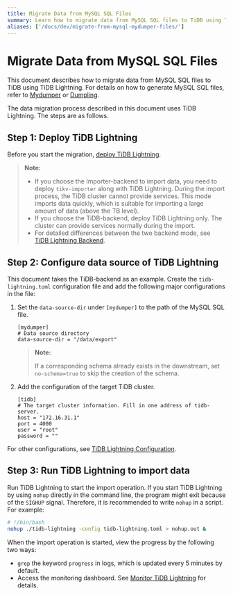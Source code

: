 ```yaml
---
title: Migrate Data from MySQL SQL Files
summary: Learn how to migrate data from MySQL SQL files to TiDB using TiDB Lightning.
aliases: ['/docs/dev/migrate-from-mysql-mydumper-files/']
---
```


# Migrate Data from MySQL SQL Files

This document describes how to migrate data from MySQL SQL files to TiDB using TiDB Lightning. For details on how to generate MySQL SQL files, refer to [Mydumper](/mydumper-overview.md) or [Dumpling](/export-or-backup-using-dumpling.md).

The data migration process described in this document uses TiDB Lightning. The steps are as follows.

## Step 1: Deploy TiDB Lightning

Before you start the migration, [deploy TiDB Lightning](/tidb-lightning/deploy-tidb-lightning.md).

> **Note:**
>
> - If you choose the Importer-backend to import data, you need to deploy `tikv-importer` along with TiDB Lightning. During the import process, the TiDB cluster cannot provide services. This mode imports data quickly, which is suitable for importing a large amount of data (above the TB level).
> - If you choose the TiDB-backend, deploy TiDB Lightning only. The cluster can provide services normally during the import.
> - For detailed differences between the two backend mode, see [TiDB Lightning Backend](/tidb-lightning/tidb-lightning-tidb-backend.md).

## Step 2: Configure data source of TiDB Lightning

This document takes the TiDB-backend as an example. Create the `tidb-lightning.toml` configuration file and add the following major configurations in the file:

1. Set the `data-source-dir` under `[mydumper]` to the path of the MySQL SQL file.

    ```
    [mydumper]
    # Data source directory
    data-source-dir = "/data/export"
    ```

    > **Note:**
    >
    > If a corresponding schema already exists in the downstream, set `no-schema=true` to skip the creation of the schema.

2. Add the configuration of the target TiDB cluster.

    ```
    [tidb]
    # The target cluster information. Fill in one address of tidb-server.
    host = "172.16.31.1"
    port = 4000
    user = "root"
    password = ""
    ```

For other configurations, see [TiDB Lightning Configuration](/tidb-lightning/tidb-lightning-configuration.md).

## Step 3: Run TiDB Lightning to import data

Run TiDB Lightning to start the import operation. If you start TiDB Lightning by using `nohup` directly in the command line, the program might exit because of the `SIGHUP` signal. Therefore, it is recommended to write `nohup` in a script. For example:

```bash
# !/bin/bash
nohup ./tidb-lightning -config tidb-lightning.toml > nohup.out &
```

When the import operation is started, view the progress by the following two ways:

- `grep` the keyword `progress` in logs, which is updated every 5 minutes by default.
- Access the monitoring dashboard. See [Monitor TiDB Lightning](/tidb-lightning/monitor-tidb-lightning.md) for details.
